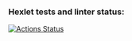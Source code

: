 ### Hexlet tests and linter status:
[![Actions Status](https://github.com/Makkini/frontend-project-11/actions/workflows/hexlet-check.yml/badge.svg)](https://github.com/Makkini/frontend-project-11/actions)